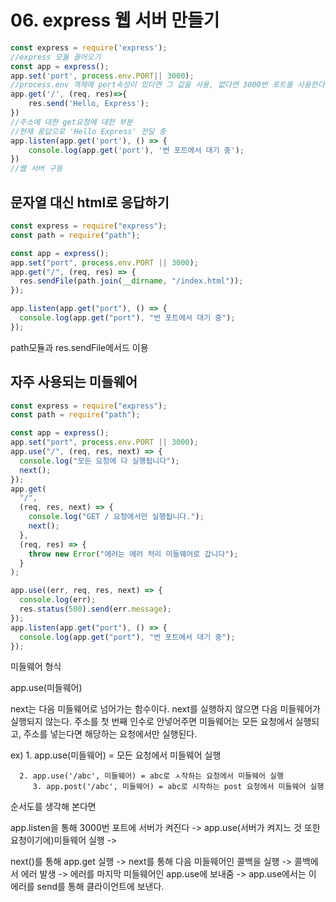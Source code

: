 #  06. express 웹 서버 만들기



```javascript
const express = require('express');
//express 모듈 끌어오기
const app = express();
app.set('port', process.env.PORT|| 3000);
//process.env 객체에 port속성이 있다면 그 값을 사용, 없다면 3000번 포트를 사용한다
app.get('/', (req, res)=>{
    res.send('Hello, Express');
})
//주소에 대한 get요청에 대한 부분
//현재 응답으로 'Hello Express' 전달 중
app.listen(app.get('port'), () => {
    console.log(app.get('port'), '번 포트에서 대기 중');
})
//웹 서버 구동
```

## 문자열 대신 html로 응답하기

```javascript
const express = require("express");
const path = require("path");

const app = express();
app.set("port", process.env.PORT || 3000);
app.get("/", (req, res) => {
  res.sendFile(path.join(__dirname, "/index.html"));
});

app.listen(app.get("port"), () => {
  console.log(app.get("port"), "번 포트에서 대기 중");
});

```

path모듈과 res.sendFile메서드 이용

## 자주 사용되는 미들웨어

```javascript
const express = require("express");
const path = require("path");

const app = express();
app.set("port", process.env.PORT || 3000);
app.use("/", (req, res, next) => {
  console.log("모든 요청에 다 실행됩니다");
  next();
});
app.get(
  "/",
  (req, res, next) => {
    console.log("GET / 요청에서만 실행됩니다.");
    next();
  },
  (req, res) => {
    throw new Error("에러는 에러 처리 미들웨어로 갑니다");
  }
);

app.use((err, req, res, next) => {
  console.log(err);
  res.status(500).send(err.message);
});
app.listen(app.get("port"), () => {
  console.log(app.get("port"), "번 포트에서 대기 중");
});
```

미들웨어 형식

app.use(미들웨어)

next는 다음 미들웨어로 넘어가는 함수이다. next를 실행하지 않으면 다음 미들웨어가 실행되지 않는다.
주소를 첫 번째 인수로 안넣어주면 미들웨어는 모든 요청에서 실행되고, 주소를 넣는다면 해당하는 요청에서만 실행된다.

ex) 1. app.use(미들웨어) = 모든 요청에서 미들웨어 실행

   	  2. app.use('/abc', 미들웨어) = abc로 ㅅ작하는 요청에서 미들웨어 실행
         3. app.post('/abc', 미들웨어) = abc로 시작하는 post 요청에서 미들웨어 실행

순서도를 생각해 본다면

app.listen을 통해 3000번 포트에 서버가 켜진다 -> app.use(서버가 켜지느 것 또한 요청이기에)미들웨어 실행 ->

next()를 통해 app.get 실행 -> next를 통해 다음 미들웨어인 콜백을 실행 -> 콜백에서 에러 발생 -> 에러를 마지막 미들웨어인 app.use에 보내줌 -> app.use에서는 이 에러를 send를 통해 클라이언트에 보낸다.

